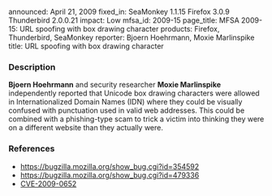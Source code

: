 announced: April 21, 2009
fixed_in: SeaMonkey 1.1.15
          Firefox 3.0.9
          Thunderbird 2.0.0.21
impact: Low
mfsa_id: 2009-15
page_title: MFSA 2009-15: URL spoofing with box drawing character
products: Firefox, Thunderbird, SeaMonkey
reporter: Bjoern Hoehrmann, Moxie Marlinspike
title: URL spoofing with box drawing character

<h3>Description</h3>

<p><strong>Bjoern Hoehrmann</strong> and security researcher <strong>Moxie
Marlinspike</strong> independently reported
that Unicode box drawing characters were allowed in Internationalized
Domain Names (IDN) where they could be visually confused with
punctuation used in valid web addresses.  This could be combined with
a phishing-type scam to trick a victim into thinking they were on a
different website than they actually were.</p>

<h3>References</h3>

<ul>
  <li><a href="https://bugzilla.mozilla.org/show_bug.cgi?id=354592">https://bugzilla.mozilla.org/show_bug.cgi?id=354592</a></li>
  <li><a href="https://bugzilla.mozilla.org/show_bug.cgi?id=479336">https://bugzilla.mozilla.org/show_bug.cgi?id=479336</a></li>
  <li><a class="ex-ref" href="http://cve.mitre.org/cgi-bin/cvename.cgi?name=CVE-2009-0652">CVE-2009-0652</a></li>
</ul>



